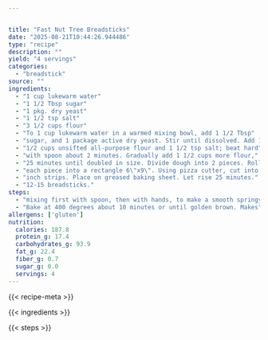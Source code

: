 ```yaml
---


title: "Fast Nut Tree Breadsticks"
date: "2025-08-21T10:44:26.944486"
type: "recipe"
description: ""
yield: "4 servings"
categories:
  - "breadstick"
source: ""
ingredients:
  - "1 cup lukewarm water"
  - "1 1/2 Tbsp sugar"
  - "1 pkg. dry yeast"
  - "1 1/2 tsp salt"
  - "3 1/2 cups flour"
  - "To 1 cup lukewarm water in a warmed mixing bowl, add 1 1/2 Tbsp"
  - "sugar, and 1 package active dry yeast. Stir until dissolved. Add 1"
  - "1/2 cups unsifted all-purpose flour and 1 1/2 tsp salt; beat hard"
  - "with spoon about 2 minutes. Gradually add 1 1/2 cups more flour,"
  - "25 minutes until doubled in size. Divide dough into 2 pieces. Roll"
  - "each piece into a rectangle 6\"x9\". Using pizza cutter, cut into 1"
  - "inch strips. Place on greased baking sheet. Let rise 25 minutes."
  - "12-15 breadsticks."
steps:
  - "mixing first with spoon, then with hands, to make a smooth springy ball of dough. Cover with towel and let stand in warm place about"
  - "Bake at 400 degrees about 10 minutes or until golden brown. Makes"
allergens: ['gluten']
nutrition:
  calories: 187.8
  protein_g: 17.4
  carbohydrates_g: 93.9
  fat_g: 22.4
  fiber_g: 0.7
  sugar_g: 0.0
  servings: 4
---
```


{{< recipe-meta >}}

{{< ingredients >}}

{{< steps >}}

